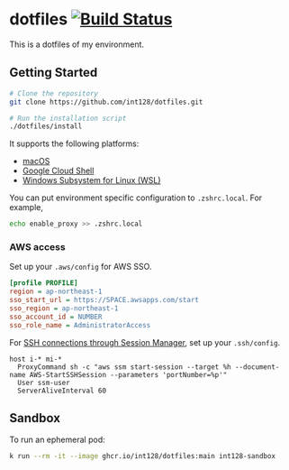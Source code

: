 # dotfiles [![Build Status](https://travis-ci.org/int128/dotfiles.svg?branch=master)](https://travis-ci.org/int128/dotfiles)

This is a dotfiles of my environment.

## Getting Started

```sh
# Clone the repository
git clone https://github.com/int128/dotfiles.git

# Run the installation script
./dotfiles/install
```

It supports the following platforms:

- [macOS](macos)
- [Google Cloud Shell](cloudshell)
- [Windows Subsystem for Linux (WSL)](wsl)

You can put environment specific configuration to `.zshrc.local`.
For example,

```zsh
echo enable_proxy >> .zshrc.local
```

### AWS access

Set up your `.aws/config` for AWS SSO.

```ini
[profile PROFILE]
region = ap-northeast-1
sso_start_url = https://SPACE.awsapps.com/start
sso_region = ap-northeast-1
sso_account_id = NUMBER
sso_role_name = AdministratorAccess
```

For [SSH connections through Session Manager](https://docs.aws.amazon.com/systems-manager/latest/userguide/session-manager-getting-started-enable-ssh-connections.html), set up your `.ssh/config`.

```
host i-* mi-*
  ProxyCommand sh -c "aws ssm start-session --target %h --document-name AWS-StartSSHSession --parameters 'portNumber=%p'"
  User ssm-user
  ServerAliveInterval 60
```

## Sandbox

To run an ephemeral pod:

```sh
k run --rm -it --image ghcr.io/int128/dotfiles:main int128-sandbox
```
